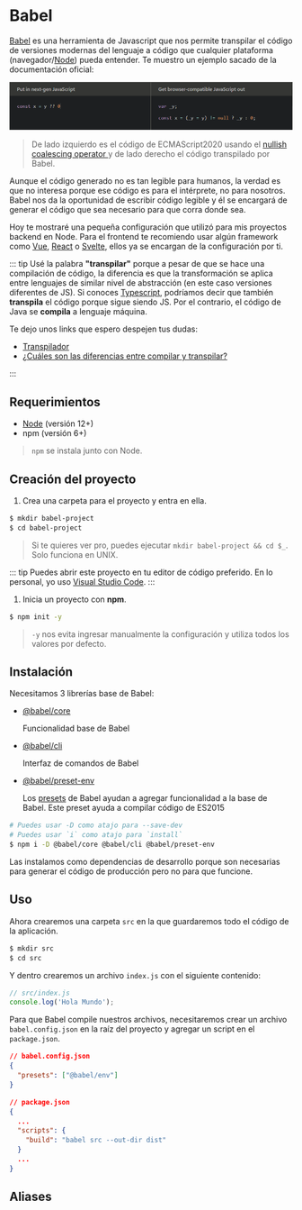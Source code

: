# Babel

[Babel](https://babeljs.io/) es una herramienta de Javascript que nos permite transpilar el código de versiones modernas del lenguaje a código que cualquier plataforma (navegador/[Node](https://nodejs.org/es/)) pueda entender. Te muestro un ejemplo sacado de la documentación oficial:

![Babel example](./babel-example.png)

> De lado izquierdo es el código de ECMAScript2020 usando el [nullish coalescing operator ](https://developer.mozilla.org/en-US/docs/Web/JavaScript/Reference/Operators/Nullish_coalescing_operator) y de lado derecho el código transpilado por Babel.

Aunque el código generado no es tan legible para humanos, la verdad es que no interesa porque ese código es para el intérprete, no para nosotros. Babel nos da la oportunidad de escribir código legible y él se encargará de generar el código que sea necesario para que corra donde sea.

Hoy te mostraré una pequeña configuración que utilizó para mis proyectos backend en Node. Para el frontend te recomiendo usar algún framework como [Vue](https://vuejs.org/), [React](https://es.reactjs.org/) o [Svelte](https://svelte.dev/), ellos ya se encargan de la configuración por ti.

::: tip
Usé la palabra **"transpilar"** porque a pesar de que se hace una compilación de código, la diferencia es que la transformación se aplica entre lenguajes de similar nivel de abstracción (en este caso versiones diferentes de JS). Si conoces [Typescript](https://www.typescriptlang.org/), podríamos decir que también **transpila** el código porque sigue siendo JS. Por el contrario, el código de Java se **compila** a lenguaje máquina.

Te dejo unos links que espero despejen tus dudas:

- [Transpilador](https://es.wikipedia.org/wiki/Transpilador)
- [¿Cuáles son las diferencias entre compilar y transpilar?](https://es.quora.com/Cu%C3%A1les-son-las-diferencias-entre-compilar-y-transpilar)

:::

## Requerimientos

- [Node](https://nodejs.org/es/) (versión 12+)
- npm (versión 6+)

> `npm` se instala junto con Node.

## Creación del proyecto

1. Crea una carpeta para el proyecto y entra en ella.

```sh
$ mkdir babel-project
$ cd babel-project
```

> Si te quieres ver pro, puedes ejecutar `mkdir babel-project && cd $_`. Solo funciona en UNIX.

::: tip
Puedes abrir este proyecto en tu editor de código preferido. En lo personal, yo uso [Visual Studio Code](https://code.visualstudio.com/).
:::

1. Inicia un proyecto con **npm**.

```sh
$ npm init -y
```

> `-y` nos evita ingresar manualmente la configuración y utiliza todos los valores por defecto.

## Instalación

Necesitamos 3 librerías base de Babel:

- [@babel/core](https://www.npmjs.com/package/@babel/core)

  Funcionalidad base de Babel

- [@babel/cli](https://www.npmjs.com/package/@babel/cli)

  Interfaz de comandos de Babel

- [@babel/preset-env](https://www.npmjs.com/package/@babel/preset-env)

  Los [presets](https://babeljs.io/docs/en/presets/) de Babel ayudan a agregar funcionalidad a la base de Babel. Este preset ayuda a compilar código de ES2015

```sh
# Puedes usar -D como atajo para --save-dev
# Puedes usar `i` como atajo para `install`
$ npm i -D @babel/core @babel/cli @babel/preset-env
```

Las instalamos como dependencias de desarrollo porque son necesarias para generar el código de producción pero no para que funcione.

## Uso

Ahora crearemos una carpeta `src` en la que guardaremos todo el código de la aplicación.

```sh
$ mkdir src
$ cd src
```

Y dentro crearemos un archivo `index.js` con el siguiente contenido:

```js
// src/index.js
console.log('Hola Mundo');
```

Para que Babel compile nuestros archivos, necesitaremos crear un archivo `babel.config.json` en la raíz del proyecto y agregar un script en el `package.json`.

```json
// babel.config.json
{
  "presets": ["@babel/env"]
}
```

```json
// package.json
{
  ...
  "scripts": {
    "build": "babel src --out-dir dist"
  }
  ...
}
```

## Aliases
